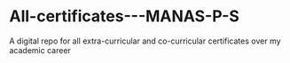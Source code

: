 # All-certificates---MANAS-P-S
A digital repo for all extra-curricular and co-curricular certificates over my academic career
